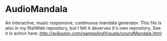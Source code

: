 # AudioMandala
An interactive, music responsive, continuous mandala generator. This file is also in my flishWeb repository, but I felt it deserves it's own repository. See it in action here: http://avikazen.com/gamesAndVisuals/soundMandala.html
